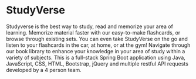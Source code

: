 # StudyVerse
Studyverse is the best way to study, read and memorize your area of learning. Memorize material faster with our easy-to-make flashcards, or browse through existing sets. You can even take StudyVerse on the go and listen to your flashcards in the car, at home, or at the gym! Navigate through our book library to enhance your knowledge in your area of study within a variety of subjects. This is a full-stack Spring Boot application using Java, JavaScript, CSS, HTML, Bootstrap, jQuery and multiple restful API requests developed by a 4 person team. 
